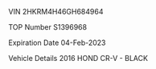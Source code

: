 VIN 
2HKRM4H46GH684964 

TOP Number 
S1396968 

Expiration Date 
04-Feb-2023 

Vehicle Details 
2016 HOND CR-V - BLACK 

